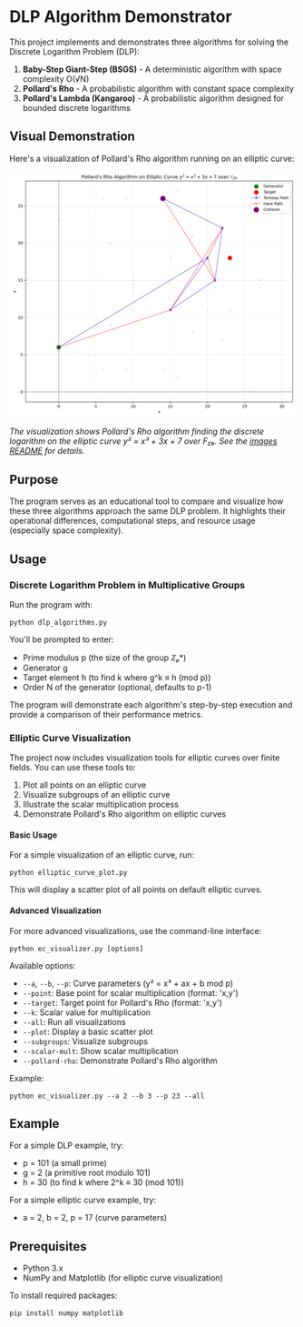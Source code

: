 # DLP Algorithm Demonstrator

This project implements and demonstrates three algorithms for solving the Discrete Logarithm Problem (DLP):

1. **Baby-Step Giant-Step (BSGS)** - A deterministic algorithm with space complexity O(√N)
2. **Pollard's Rho** - A probabilistic algorithm with constant space complexity
3. **Pollard's Lambda (Kangaroo)** - A probabilistic algorithm designed for bounded discrete logarithms

## Visual Demonstration

Here's a visualization of Pollard's Rho algorithm running on an elliptic curve:

![Pollard's Rho Algorithm on Elliptic Curve](images/pollards_rho_a3_b7_p29.png)

*The visualization shows Pollard's Rho algorithm finding the discrete logarithm on the elliptic curve y² = x³ + 3x + 7 over F₂₉. See the [images README](images/README.md) for details.*

## Purpose

The program serves as an educational tool to compare and visualize how these three algorithms approach the same DLP problem. It highlights their operational differences, computational steps, and resource usage (especially space complexity).

## Usage

### Discrete Logarithm Problem in Multiplicative Groups

Run the program with:

```
python dlp_algorithms.py
```

You'll be prompted to enter:
- Prime modulus p (the size of the group ℤₚ*)
- Generator g
- Target element h (to find k where g^k ≡ h (mod p))
- Order N of the generator (optional, defaults to p-1)

The program will demonstrate each algorithm's step-by-step execution and provide a comparison of their performance metrics.

### Elliptic Curve Visualization

The project now includes visualization tools for elliptic curves over finite fields. You can use these tools to:

1. Plot all points on an elliptic curve
2. Visualize subgroups of an elliptic curve
3. Illustrate the scalar multiplication process
4. Demonstrate Pollard's Rho algorithm on elliptic curves

#### Basic Usage

For a simple visualization of an elliptic curve, run:

```
python elliptic_curve_plot.py
```

This will display a scatter plot of all points on default elliptic curves.

#### Advanced Visualization

For more advanced visualizations, use the command-line interface:

```
python ec_visualizer.py [options]
```

Available options:
- `--a`, `--b`, `--p`: Curve parameters (y² = x³ + ax + b mod p)
- `--point`: Base point for scalar multiplication (format: 'x,y')
- `--target`: Target point for Pollard's Rho (format: 'x,y')
- `--k`: Scalar value for multiplication
- `--all`: Run all visualizations
- `--plot`: Display a basic scatter plot
- `--subgroups`: Visualize subgroups
- `--scalar-mult`: Show scalar multiplication
- `--pollard-rho`: Demonstrate Pollard's Rho algorithm

Example:
```
python ec_visualizer.py --a 2 --b 3 --p 23 --all
```

## Example

For a simple DLP example, try:
- p = 101 (a small prime)
- g = 2 (a primitive root modulo 101)
- h = 30 (to find k where 2^k ≡ 30 (mod 101))

For a simple elliptic curve example, try:
- a = 2, b = 2, p = 17 (curve parameters)

## Prerequisites

- Python 3.x
- NumPy and Matplotlib (for elliptic curve visualization)

To install required packages:
```
pip install numpy matplotlib
```